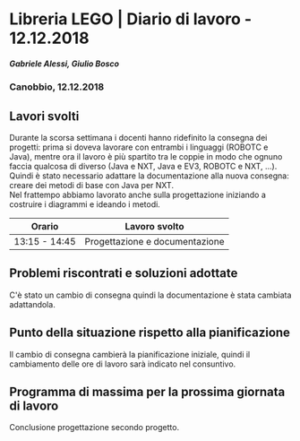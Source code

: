 # Libreria LEGO | Diario di lavoro - 12.12.2018
##### Gabriele Alessi, Giulio Bosco
### Canobbio, 12.12.2018

## Lavori svolti

Durante la scorsa settimana i docenti hanno ridefinito la consegna dei progetti: prima si doveva lavorare con entrambi i linguaggi (ROBOTC e Java), mentre ora il lavoro è più spartito tra le coppie in modo che ognuno faccia qualcosa di diverso (Java e NXT, Java e EV3, ROBOTC e NXT, ...).  
Quindi è stato necessario adattare la documentazione alla nuova consegna: creare dei metodi di base con Java per NXT.  
Nel frattempo abbiamo lavorato anche sulla progettazione iniziando a costruire i diagrammi e ideando i metodi.

|Orario        |Lavoro svolto					|
|--------------|------------------------------	|
|13:15 - 14:45 |Progettazione e documentazione|

##  Problemi riscontrati e soluzioni adottate
C'è stato un cambio di consegna quindi la documentazione è stata cambiata adattandola.
##  Punto della situazione rispetto alla pianificazione
Il cambio di consegna cambierà la pianificazione iniziale, quindi il cambiamento delle ore di lavoro sarà indicato nel consuntivo.
## Programma di massima per la prossima giornata di lavoro
Conclusione progettazione secondo progetto.